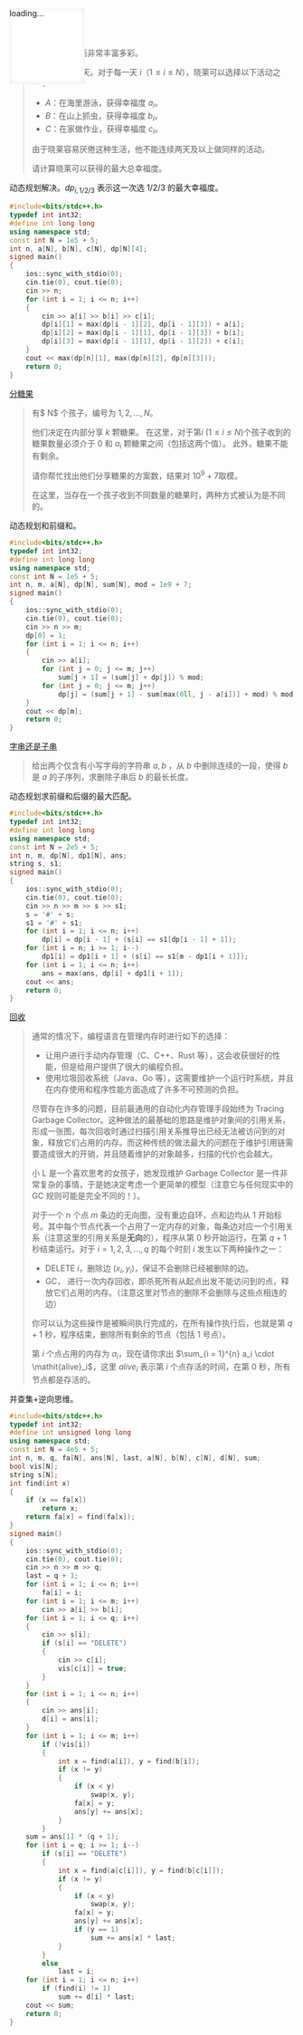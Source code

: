 <!--插入内容 start-->
<link rel="shortcut icon" href="/favicon.ico" type="image/x-icon">
<script>
	document.body.parentElement.lang = "zh-cn";
</script>
<script src="/katex/katex.min.js"></script>
<script src="/katex/contrib/auto-render.min.js"></script>
<script src="/codecopy/clipboard.js"></script>
<script defer type="module">
	import { marked } from '../marked.js';
	function showLoader() {
		const loader = document.getElementById('loader');
		loader.style.display = 'flex';
		loader.style.opacity = '1';
	}
	function fadeOutLoader() {
		const loader = document.getElementById('loader');
		loader.style.opacity = '0';
		setTimeout(() => {
			loader.style.display = 'none';
		}, 500);
	}
	// 初始加载检测
	document.addEventListener('DOMContentLoaded', () => {
		// 基础DOM加载完成
		fadeOutLoader();
		// 检测动态DOM更新
		const observer = new MutationObserver((mutations) => {
			if (document.querySelector('[data-loading]')) {
				showLoader();
			} else {
				fadeOutLoader();
			}
		});
		observer.observe(document.body, {
			childList: true,
			subtree: true,
			attributes: true
		});
	});
	showLoader();
	window.myloader = { show: showLoader, hide: fadeOutLoader };
	if (true)
	{
		renderMathInElement(document.body, {
			delimiters: [
				{ left: '\\(', right: '\\)', display: true },
				{ left: '$$', right: '$$', display: true },
				{ left: '$', right: '$', display: false },
			],
		});
		function fun() {
			// 获取所有的 <pre><code>...</code></pre> 元素
			var preElements = document.querySelectorAll('pre code');
			// 遍历这些元素
			preElements.forEach(function (codeElement) {
				// 创建复制按钮
				var button = document.createElement('button');
				button.textContent = '复制';
				button.classList.add('codecopy-btn'); // 添加类以便样式化
				// 将按钮添加到 code 元素的父元素（即 pre 元素）中
				var div = document.createElement('div');
				div.style = "width:100%;position: relative;";
				div.appendChild(button);
				codeElement.before(div);
				codeElement.parentElement.classList.add("hljs-prt");
				let x = codeElement;
				// 使用 Clipboard.js 初始化复制功能
				let clipboard = new ClipboardJS(button, {
					text: function (trigger) {
						// 返回要复制的文本
						return x.innerText.replace(/\n\n/g, "\n");
					}
				});
				clipboard.on('success', function (e) {
					console.log('复制成功！', e);
					// 可以在这里修改按钮的文本或样式来表示成功
					e.clearSelection(); // 清除选区
					e.trigger.textContent = '复制成功';
					setTimeout(() => {
						e.trigger.textContent = '复制';
					}, 500);
				});
				clipboard.on('error', function (e) {
					console.error('复制失败！', e);
					// 可以在这里处理错误
					e.trigger.textContent = '复制失败';
					setTimeout(() => {
						e.trigger.textContent = '复制';
					}, 500);
				});
			});
		}
		fun();
		fadeOutLoader();
		window.myloader.hide();
	}
</script>

<div class="loader-overlay" id="loader" style="display: flex;opacity: 1;z-index: 100000000;">
		<div class="loader" style="
    display: flex;
    opacity: 1;
"></div>
		<div class="loader" style="
    position: fixed;
    opacity: 1;
    width: 9.5em;
    height: 9.5em;
    opacity: 1 !important;
    background: white;
    box-shadow: inset 0 0 0.75em rgba(0, 0, 0, 0.1);
"></div>
		<div style="
    position: fixed;
    opacity: 1;
    z-index:999999999;
">loading...</div>
	</div>
<!--插入内容 end-->
# 第三周训练赛

[度假](https://www.luogu.com.cn/problem/U536657)

> 晓莱的暑期生活非常丰富多彩。
>
> 已知暑假有 $N$ 天。对于每一天 $i$（$1 \leq i \leq N$），晓莱可以选择以下活动之一：
> 
> - $A$：在海里游泳，获得幸福度 $a _ i$。
> - $B$：在山上抓虫，获得幸福度 $b _ i$。
> - $C$：在家做作业，获得幸福度 $c _ i$。
> 
> 由于晓莱容易厌倦这种生活，他不能连续两天及以上做同样的活动。
> 
> 请计算晓莱可以获得的最大总幸福度。

动态规划解决。$dp_{i,1/2/3}$ 表示这一次选 $1/2/3$ 的最大幸福度。

```cpp
#include<bits/stdc++.h>
typedef int int32;
#define int long long
using namespace std;
const int N = 1e5 + 5;
int n, a[N], b[N], c[N], dp[N][4];
signed main()
{
	ios::sync_with_stdio(0);
	cin.tie(0), cout.tie(0);
	cin >> n;
	for (int i = 1; i <= n; i++)
	{
		cin >> a[i] >> b[i] >> c[i];
		dp[i][1] = max(dp[i - 1][2], dp[i - 1][3]) + a[i];
		dp[i][2] = max(dp[i - 1][1], dp[i - 1][3]) + b[i];
		dp[i][3] = max(dp[i - 1][1], dp[i - 1][2]) + c[i];
	}
	cout << max(dp[n][1], max(dp[n][2], dp[n][3]));
	return 0;
}
```

[分糖果](https://www.luogu.com.cn/problem/U540194)

> 有$ N$ 个孩子，编号为 $1,2,…,N$。
> 
> 他们决定在内部分享 $k$ 颗糖果。 在这里，对于第$i$  ($1 \le i \le N$)个孩子收到的糖果数量必须介于 $0$ 和 $a_i$ 颗糖果之间（包括这两个值）。 此外，糖果不能有剩余。
> 
> 请你帮忙找出他们分享糖果的方案数，结果对 $10^9 + 7$取模。
> 
> 在这里，当存在一个孩子收到不同数量的糖果时，两种方式被认为是不同的。

动态规划和前缀和。

```cpp
#include<bits/stdc++.h>
typedef int int32;
#define int long long
using namespace std;
const int N = 1e5 + 5;
int n, m, a[N], dp[N], sum[N], mod = 1e9 + 7;
signed main()
{
	ios::sync_with_stdio(0);
	cin.tie(0), cout.tie(0);
	cin >> n >> m;
	dp[0] = 1;
	for (int i = 1; i <= n; i++)
	{
		cin >> a[i];
		for (int j = 0; j <= m; j++)
			sum[j + 1] = (sum[j] + dp[j]) % mod;
		for (int j = 0; j <= m; j++)
			dp[j] = (sum[j + 1] - sum[max(0ll, j - a[i])] + mod) % mod;
	}
	cout << dp[m];
	return 0;
}
```

[字串还是子串](https://www.luogu.com.cn/problem/U540184)

> 给出两个仅含有小写字母的字符串 $a,b$ ，从 $b$ 中删除连续的一段，使得 $b$ 是 $a$ 的子序列，求删除子串后 $b$ 的最长长度。

动态规划求前缀和后缀的最大匹配。

```cpp
#include<bits/stdc++.h>
typedef int int32;
#define int long long
using namespace std;
const int N = 2e5 + 5;
int n, m, dp[N], dp1[N], ans;
string s, s1;
signed main()
{
	ios::sync_with_stdio(0);
	cin.tie(0), cout.tie(0);
	cin >> n >> m >> s >> s1;
	s = '#' + s;
	s1 = '#' + s1;
	for (int i = 1; i <= n; i++)
		dp[i] = dp[i - 1] + (s[i] == s1[dp[i - 1] + 1]);
	for (int i = n; i >= 1; i--)
		dp1[i] = dp1[i + 1] + (s[i] == s1[m - dp1[i + 1]]);
	for (int i = 1; i <= n; i++)
		ans = max(ans, dp[i] + dp1[i + 1]);
	cout << ans;
	return 0;
}
```

[回收](https://www.luogu.com.cn/problem/U540191)

> 通常的情况下，编程语言在管理内存时进行如下的选择：
> 
> - 让用户进行手动内存管理（C、C++、Rust 等），这会收获很好的性能，但是给用户提供了很大的编程负担。
> - 使用垃圾回收系统（Java、Go 等），这需要维护一个运行时系统，并且在内存使用和程序性能方面造成了许多不可预测的负担。
> 
> 尽管存在许多的问题，目前最通用的自动化内存管理手段始终为 Tracing Garbage Collector。这种做法的最基础的思路是维护对象间的引用关系，形成一张图，每次回收时通过扫描引用关系推导出已经无法被访问到的对象，释放它们占用的内存。而这种传统的做法最大的问题在于维护引用链需要造成很大的开销，并且随着维护的对象越多，扫描的代价也会越大。
> 
> 小 L 是一个喜欢思考的女孩子，她发现维护 Garbage Collector 是一件非常复杂的事情，于是她决定考虑一个更简单的模型（注意它与任何现实中的 GC 规则可能是完全不同的！）。
> 
> 
> 对于一个 $n$ 个点 $m$ 条边的无向图，没有重边自环，点和边均从 $1$ 开始标号。其中每个节点代表一个占用了一定内存的对象，每条边对应一个引用关系（注意这里的引用关系是**无向**的），程序从第 $0$ 秒开始运行，在第 $q + 1$ 秒结束运行。对于 $i = 1, 2, 3, \dots, q$ 的每个时刻 $i$ 发生以下两种操作之一：
> 
> - DELETE $i$，删除边 $(x_i,y_i)$，保证不会删除已经被删除的边。
> - GC， 进行一次内存回收，即杀死所有从起点出发不能访问到的点，释放它们占用的内存。（注意这里对节点的删除不会删除与这些点相连的边）
> 
> 你可以认为这些操作是被瞬间执行完成的，在所有操作执行后，也就是第 $q + 1$ 秒，程序结束，删除所有剩余的节点（包括 $1$ 号点）。
> 
> 第 $i$ 个点占用的内存为 $a_i$，现在请你求出 $\sum_{i = 1}^{n} a_i \cdot \mathit{alive}_i$，这里 $\mathit{alive}_i$ 表示第 $i$ 个点存活的时间，在第 $0$ 秒，所有节点都是存活的。

并查集+逆向思维。

```cpp
#include<bits/stdc++.h>
typedef int int32;
#define int unsigned long long
using namespace std;
const int N = 4e5 + 5;
int n, m, q, fa[N], ans[N], last, a[N], b[N], c[N], d[N], sum;
bool vis[N];
string s[N];
int find(int x)
{
	if (x == fa[x])
		return x;
	return fa[x] = find(fa[x]);
}
signed main()
{
	ios::sync_with_stdio(0);
	cin.tie(0), cout.tie(0);
	cin >> n >> m >> q;
	last = q + 1;
	for (int i = 1; i <= n; i++)
		fa[i] = i;
	for (int i = 1; i <= m; i++)
		cin >> a[i] >> b[i];
	for (int i = 1; i <= q; i++)
	{
		cin >> s[i];
		if (s[i] == "DELETE")
		{
			cin >> c[i];
			vis[c[i]] = true;
		}
	}
	for (int i = 1; i <= n; i++)
	{
		cin >> ans[i];
		d[i] = ans[i];
	}
	for (int i = 1; i <= m; i++)
		if (!vis[i])
		{
			int x = find(a[i]), y = find(b[i]);
			if (x != y)
			{
				if (x < y)
					swap(x, y);
				fa[x] = y;
				ans[y] += ans[x];
			}
		}
	sum = ans[1] * (q + 1);
	for (int i = q; i >= 1; i--)
		if (s[i] == "DELETE")
		{
			int x = find(a[c[i]]), y = find(b[c[i]]);
			if (x != y)
			{
				if (x < y)
					swap(x, y);
				fa[x] = y;
				ans[y] += ans[x];
				if (y == 1)
					sum += ans[x] * last;
			}
		}
		else
			last = i;
	for (int i = 1; i <= n; i++)
		if (find(i) != 1)
			sum += d[i] * last;
	cout << sum;
	return 0;
}
```
